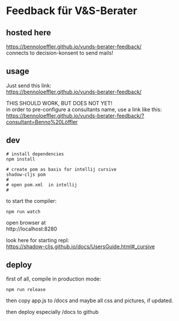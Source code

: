 # Feedback für V&S-Berater

## hosted here
https://bennoloeffler.github.io/vunds-berater-feedback/  
connects to decision-konsent to send mails!

## usage
Just send this link:  
https://bennoloeffler.github.io/vunds-berater-feedback/


THIS SHOULD WORK, BUT DOES NOT YET!  
in order to pre-configure a consultants name, use a link like this:  
https://bennoloeffler.github.io/vunds-berater-feedback/?consultant=Benno%20Löffler

## dev

```shell
# install dependencies
npm install
```

```shell
# create pom as basis for intellij cursive
shadow-cljs pom
#
# open pom.xml  in intellij
#
```

to start the compiler:
```shell
npm run watch
```

open browser at  
http://localhost:8280

look here for starting repl:  
https://shadow-cljs.github.io/docs/UsersGuide.html#_cursive


## deploy
first of all, compile in production mode:
```shell
npm run release
```
then copy app.js to /docs
and maybe all css and pictures, if updated.

then deploy especially /docs to github
